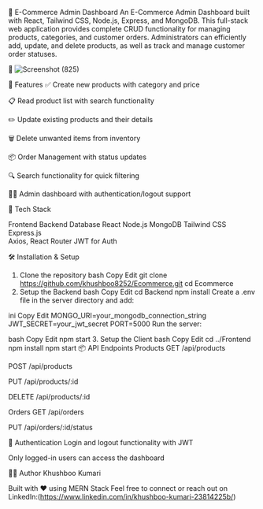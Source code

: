 🛒 E-Commerce Admin Dashboard
An E-Commerce Admin Dashboard built with React, Tailwind CSS, Node.js, Express, and MongoDB. This full-stack web application provides complete CRUD functionality for managing products, categories, and customer orders. Administrators can efficiently add, update, and delete products, as well as track and manage customer order statuses.

📸 ![Screenshot (825)](https://github.com/user-attachments/assets/a3190c8d-217c-4a9d-9792-179947547112)


🚀 Features
✅ Create new products with category and price

📋 Read product list with search functionality

✏️ Update existing products and their details

🗑️ Delete unwanted items from inventory

📦 Order Management with status updates

🔍 Search functionality for quick filtering

🧑‍💼 Admin dashboard with authentication/logout support

🧰 Tech Stack

Frontend	Backend	Database
React	Node.js	MongoDB
Tailwind CSS	Express.js	
Axios, React Router	JWT for Auth	

🛠️ Installation & Setup
1. Clone the repository
bash
Copy
Edit
git clone https://github.com/khushboo8252/Ecommerce.git
cd Ecommerce
2. Setup the Backend
bash
Copy
Edit
cd Backend
npm install
Create a .env file in the server directory and add:

ini
Copy
Edit
MONGO_URI=your_mongodb_connection_string
JWT_SECRET=your_jwt_secret
PORT=5000
Run the server:

bash
Copy
Edit
npm start
3. Setup the Client
bash
Copy
Edit
cd ../Frontend
npm install
npm start
📦 API Endpoints
Products
GET /api/products

POST /api/products

PUT /api/products/:id

DELETE /api/products/:id

Orders
GET /api/orders

PUT /api/orders/:id/status

🔐 Authentication
Login and logout functionality with JWT

Only logged-in users can access the dashboard

🧑‍🎓 Author
Khushboo Kumari

Built with ❤️ using MERN Stack
Feel free to connect or reach out on LinkedIn:(https://www.linkedin.com/in/khushboo-kumari-23814225b/)
